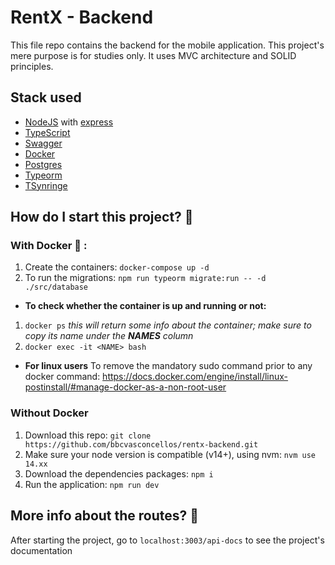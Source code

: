 # RentX - Backend

This file repo contains the backend for the mobile application. This project's mere purpose is for studies only.
It uses MVC architecture and SOLID principles.

## Stack used

- [NodeJS](https://nodejs.org/en/) with [express](https://expressjs.com/)
- [TypeScript](https://www.typescriptlang.org/)
- [Swagger](https://swagger.io/)
- [Docker](https://docs.docker.com/)
- [Postgres](https://www.postgresql.org)
- [Typeorm](https://typeorm.io)
- [TSynringe](https://www.npmjs.com/package/tsyringe#container)

## How do I start this project? 🤔

### With Docker 🐋 :

1. Create the containers: `docker-compose up -d`
2. To run the migrations: `npm run typeorm migrate:run -- -d ./src/database`

- **To check whether the container is up and running or not:**

1. `docker ps` _this will return some info about the container; make sure to copy its name under the **NAMES** column_
2. `docker exec -it <NAME> bash`

- **For linux users**
  To remove the mandatory sudo command prior to any docker command: https://docs.docker.com/engine/install/linux-postinstall/#manage-docker-as-a-non-root-user

### Without Docker

1. Download this repo: `git clone https://github.com/bbcvasconcellos/rentx-backend.git`
2. Make sure your node version is compatible (v14+), using nvm: `nvm use 14.xx`
3. Download the dependencies packages: `npm i`
4. Run the application: `npm run dev`

## More info about the routes? 📖

After starting the project, go to `localhost:3003/api-docs` to see the project's documentation
